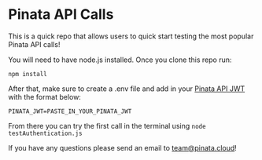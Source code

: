 # Pinata API Calls
This is a quick repo that allows users to quick start testing the most popular Pinata API calls! 
 
You will need to have node.js installed. Once you clone this repo run:

```npm install```

After that, make sure to create a .env file and add in your [Pinata API JWT](https://knowledge.pinata.cloud/en/articles/6191471-how-to-create-an-pinata-api-key) with the format below:

```PINATA_JWT=PASTE_IN_YOUR_PINATA_JWT```

From there you can try the first call in the terminal using ```node testAuthentication.js```

If you have any questions please send an email to [team@pinata.cloud](mailto:team@pinata.cloud)!
